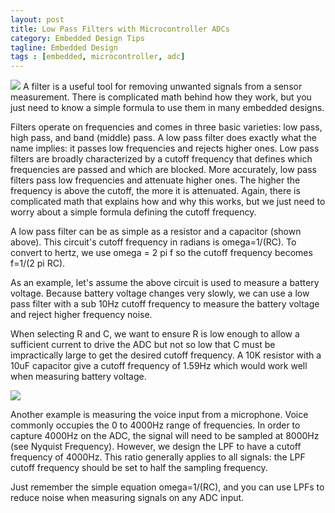 ```yaml
---
layout: post
title: Low Pass Filters with Microcontroller ADCs
category: Embedded Design Tips
tagline: Embedded Design
tags : [embedded, microcontroller, adc]
---
```

<img class="post_image" src="{{ BASE_PATH }}/images/lpf-diagram1.svg" />
A filter is a useful tool for removing unwanted signals from a sensor measurement. There is complicated math behind how they work, but you just need to know a simple formula to use them in many embedded designs.

Filters operate on frequencies and comes in three basic varieties: low pass, high pass, and band (middle) pass. A low pass filter does exactly what the name implies: it passes low frequencies and rejects higher ones. Low pass filters are broadly characterized by a cutoff frequency that defines which frequencies are passed and which are blocked. More accurately, low pass filters pass low frequencies and attenuate higher ones.  The higher the frequency is above the cutoff, the more it is attenuated. Again, there is complicated math that explains how and why this works, but we just need to worry about a simple formula defining the cutoff frequency.

A low pass filter can be as simple as a resistor and a capacitor (shown above). This circuit's cutoff frequency in radians is omega=1/(RC). To convert to hertz, we use omega = 2 pi f so the cutoff frequency becomes f=1/(2 pi RC).

As an example, let's assume the above circuit is used to measure a battery voltage. Because battery voltage changes very slowly, we can use a low pass filter with a sub 10Hz cutoff frequency to measure the battery voltage and reject higher frequency noise.

When selecting R and C, we want to ensure R is low enough to allow a sufficient current to drive the ADC but not so low that C must be impractically large to get the desired cutoff frequency.  A 10K resistor with a 10uF capacitor give a cutoff frequency of 1.59Hz which would work well when measuring battery voltage.

<img class="post_image" src="{{ BASE_PATH }}/images/lpf-diagram2.svg" />

Another example is measuring the voice input from a microphone. Voice commonly occupies the 0 to 4000Hz range of frequencies. In order to capture 4000Hz on the ADC, the signal will need to be sampled at 8000Hz (see Nyquist Frequency). However, we design the LPF to have a cutoff frequency of 4000Hz. This ratio generally applies to all signals: the LPF cutoff frequency should be set to half the sampling frequency.

Just remember the simple equation omega=1/(RC), and you can use LPFs to reduce noise when measuring signals on any ADC input.
